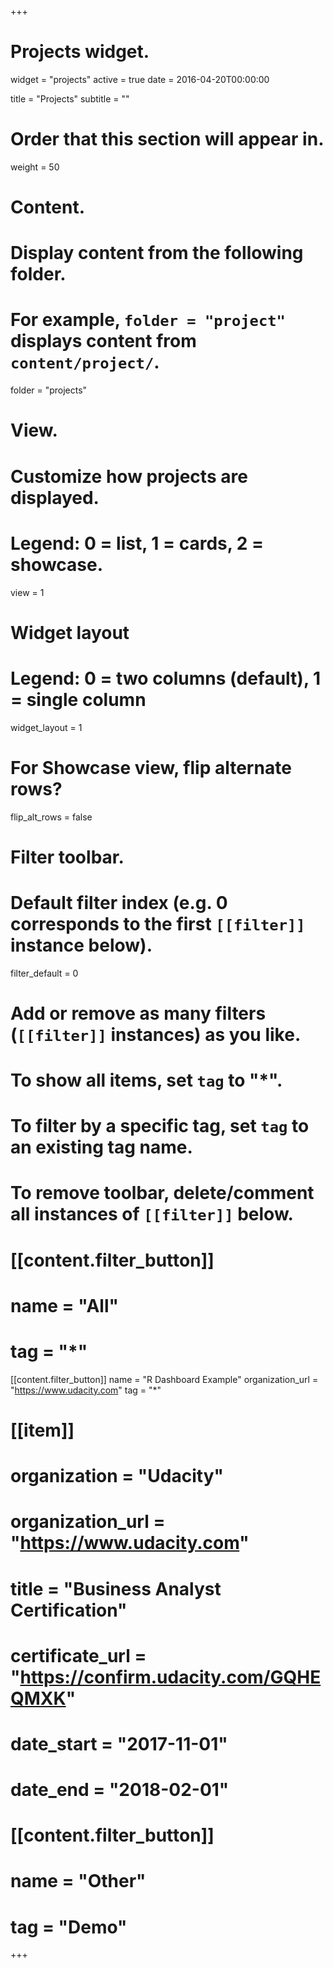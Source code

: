 +++
# Projects widget.
widget = "projects"
active = true
date = 2016-04-20T00:00:00

title = "Projects"
subtitle = ""

# Order that this section will appear in.
weight = 50

# Content.
# Display content from the following folder.
# For example, `folder = "project"` displays content from `content/project/`.
folder = "projects"

# View.
# Customize how projects are displayed.
# Legend: 0 = list, 1 = cards, 2 = showcase.
view = 1

# Widget layout
# Legend: 0 = two columns (default), 1 = single column
widget_layout = 1

# For Showcase view, flip alternate rows?
flip_alt_rows = false

# Filter toolbar.

# Default filter index (e.g. 0 corresponds to the first `[[filter]]` instance below).
filter_default = 0

# Add or remove as many filters (`[[filter]]` instances) as you like.
# To show all items, set `tag` to "*".
# To filter by a specific tag, set `tag` to an existing tag name.
# To remove toolbar, delete/comment all instances of `[[filter]]` below.

# [[content.filter_button]]
# name = "All"
# tag = "*"

[[content.filter_button]]
name = "R Dashboard Example"
organization_url = "https://www.udacity.com"
tag = "*"

# [[item]]
#  organization = "Udacity"
#  organization_url = "https://www.udacity.com"
#  title = "Business Analyst Certification"
#  certificate_url = "https://confirm.udacity.com/GQHEQMXK"
#  date_start = "2017-11-01"
#  date_end = "2018-02-01"

# [[content.filter_button]]
# name = "Other"
# tag = "Demo"

+++


